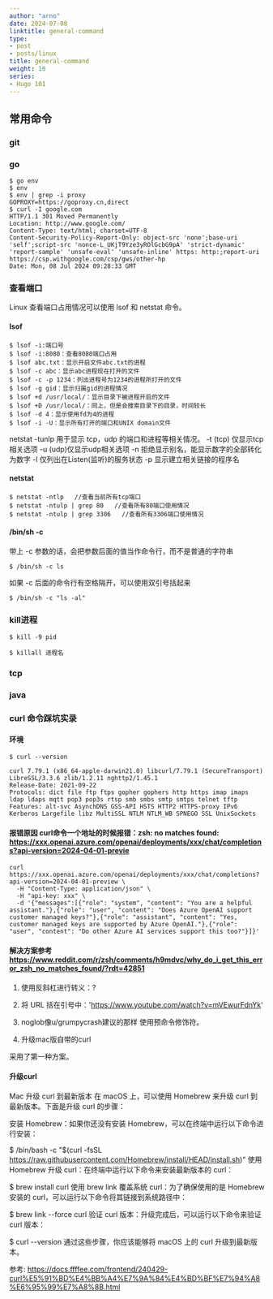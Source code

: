 ```yaml
---
author: "arno"
date: 2024-07-08
linktitle: general-command
type:
- post
- posts/linux
title: general-command
weight: 10
series:
- Hugo 101
---
```



## 常用命令

### git

### go

```
$ go env
$ env
$ env | grep -i proxy
GOPROXY=https://goproxy.cn,direct
$ curl -I google.com
HTTP/1.1 301 Moved Permanently
Location: http://www.google.com/
Content-Type: text/html; charset=UTF-8
Content-Security-Policy-Report-Only: object-src 'none';base-uri 'self';script-src 'nonce-L_UKjT9Yze3yROlGcbG9pA' 'strict-dynamic' 'report-sample' 'unsafe-eval' 'unsafe-inline' https: http:;report-uri https://csp.withgoogle.com/csp/gws/other-hp
Date: Mon, 08 Jul 2024 09:28:33 GMT

```

### 查看端口
Linux 查看端口占用情况可以使用 lsof 和 netstat 命令。
#### lsof
```
$ lsof -i:端口号
$ lsof -i:8080：查看8080端口占用
$ lsof abc.txt：显示开启文件abc.txt的进程
$ lsof -c abc：显示abc进程现在打开的文件
$ lsof -c -p 1234：列出进程号为1234的进程所打开的文件
$ lsof -g gid：显示归属gid的进程情况
$ lsof +d /usr/local/：显示目录下被进程开启的文件
$ lsof +D /usr/local/：同上，但是会搜索目录下的目录，时间较长
$ lsof -d 4：显示使用fd为4的进程
$ lsof -i -U：显示所有打开的端口和UNIX domain文件
```
netstat -tunlp 用于显示 tcp，udp 的端口和进程等相关情况。
-t (tcp) 仅显示tcp相关选项
-u (udp)仅显示udp相关选项
-n 拒绝显示别名，能显示数字的全部转化为数字
-l 仅列出在Listen(监听)的服务状态
-p 显示建立相关链接的程序名
#### netstat
```
$ netstat -ntlp   //查看当前所有tcp端口
$ netstat -ntulp | grep 80   //查看所有80端口使用情况
$ netstat -ntulp | grep 3306   //查看所有3306端口使用情况
```

#### /bin/sh -c
带上 -c 参数的话，会把参数后面的值当作命令行，而不是普通的字符串
```
$ /bin/sh -c ls
```
如果 -c 后面的命令行有空格隔开，可以使用双引号括起来
```
$ /bin/sh -c "ls -al"
```

### kill进程
```
$ kill -9 pid

$ killall 进程名
```
### tcp

### java


### curl 命令踩坑实录
#### 环境
```
$ curl --version

curl 7.79.1 (x86_64-apple-darwin21.0) libcurl/7.79.1 (SecureTransport) LibreSSL/3.3.6 zlib/1.2.11 nghttp2/1.45.1
Release-Date: 2021-09-22
Protocols: dict file ftp ftps gopher gophers http https imap imaps ldap ldaps mqtt pop3 pop3s rtsp smb smbs smtp smtps telnet tftp
Features: alt-svc AsynchDNS GSS-API HSTS HTTP2 HTTPS-proxy IPv6 Kerberos Largefile libz MultiSSL NTLM NTLM_WB SPNEGO SSL UnixSockets
```
#### 报错原因 curl命令一个地址的时候报错：zsh: no matches found: https://xxx.openai.azure.com/openai/deployments/xxx/chat/completions?api-version=2024-04-01-previe
```
curl https://xxx.openai.azure.com/openai/deployments/xxx/chat/completions?api-version=2024-04-01-preview \
  -H "Content-Type: application/json" \
  -H "api-key: xxx" \
  -d '{"messages":[{"role": "system", "content": "You are a helpful assistant."},{"role": "user", "content": "Does Azure OpenAI support customer managed keys?"},{"role": "assistant", "content": "Yes, customer managed keys are supported by Azure OpenAI."},{"role": "user", "content": "Do other Azure AI services support this too?"}]}'
```

#### 解决方案参考 https://www.reddit.com/r/zsh/comments/h9mdvc/why_do_i_get_this_error_zsh_no_matches_found/?rdt=42851

1. 使用反斜杠进行转义：\?

2. 将 URL 括在引号中：'https://www.youtube.com/watch?v=mVEwurFdnYk'

3. noglob像u/grumpycrash建议的那样 使用预命令修饰符。

4. 升级mac版自带的curl

采用了第一种方案。

#### 升级curl
Mac 升级 curl 到最新版本
在 macOS 上，可以使用 Homebrew 来升级 curl 到最新版本。下面是升级 curl 的步骤：

安装 Homebrew：如果你还没有安装 Homebrew，可以在终端中运行以下命令进行安装：


$ /bin/bash -c "$(curl -fsSL https://raw.githubusercontent.com/Homebrew/install/HEAD/install.sh)"
使用 Homebrew 升级 curl：在终端中运行以下命令来安装最新版本的 curl：


$ brew install curl
使用 brew link 覆盖系统 curl：为了确保使用的是 Homebrew 安装的 curl，可以运行以下命令将其链接到系统路径中：


$ brew link --force curl
验证 curl 版本：升级完成后，可以运行以下命令来验证 curl 版本：


$ curl --version
通过这些步骤，你应该能够将 macOS 上的 curl 升级到最新版本。

参考: https://docs.ffffee.com/frontend/240429-curl%E5%91%BD%E4%BB%A4%E7%9A%84%E4%BD%BF%E7%94%A8%E6%95%99%E7%A8%8B.html
